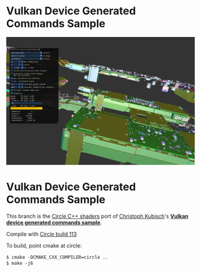 # Vulkan Device Generated Commands Sample
![image](image.png)

# Vulkan Device Generated Commands Sample

This branch is the [Circle C++ shaders](https://github.com/seanbaxter/shaders/blob/master/README.md) port 
of [Christoph Kubisch](https://twitter.com/pixeljetstream)'s **[Vulkan device generated commands sample](https://github.com/nvpro-samples/vk_device_generated_cmds/)**.

Compile with [Circle build 113](https://www.circle-lang.org/)

To build, point cmake at circle:

```
$ cmake -DCMAKE_CXX_COMPILER=circle ..
$ make -j6
```

